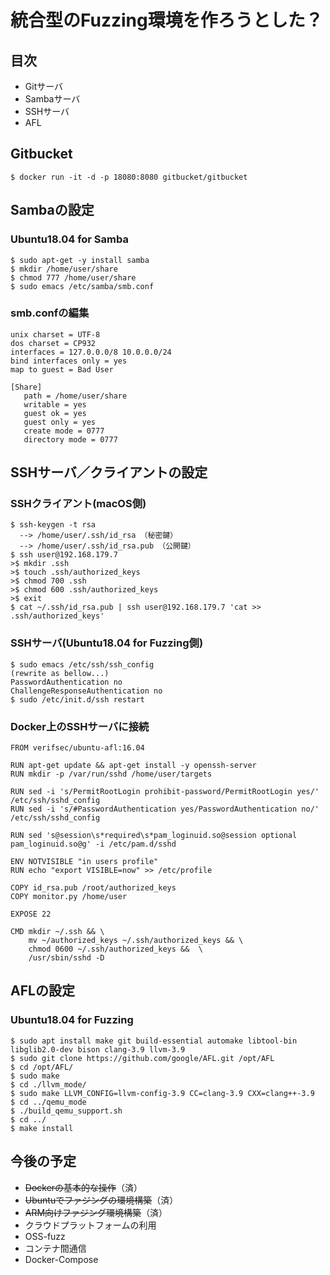 # 統合型のFuzzing環境を作ろうとした？

## 目次
+ Gitサーバ
+ Sambaサーバ
+ SSHサーバ
+ AFL

## Gitbucket

```
$ docker run -it -d -p 18080:8080 gitbucket/gitbucket
```


## Sambaの設定
### Ubuntu18.04 for Samba

```
$ sudo apt-get -y install samba
$ mkdir /home/user/share
$ chmod 777 /home/user/share
$ sudo emacs /etc/samba/smb.conf
```

### smb.confの編集

```
unix charset = UTF-8
dos charset = CP932
interfaces = 127.0.0.0/8 10.0.0.0/24
bind interfaces only = yes
map to guest = Bad User

[Share]
   path = /home/user/share
   writable = yes
   guest ok = yes
   guest only = yes
   create mode = 0777
   directory mode = 0777
```

## SSHサーバ／クライアントの設定
### SSHクライアント(macOS側)

```
$ ssh-keygen -t rsa
  --> /home/user/.ssh/id_rsa （秘密鍵）
  --> /home/user/.ssh/id_rsa.pub （公開鍵）
$ ssh user@192.168.179.7
>$ mkdir .ssh
>$ touch .ssh/authorized_keys
>$ chmod 700 .ssh
>$ chmod 600 .ssh/authorized_keys
>$ exit
$ cat ~/.ssh/id_rsa.pub | ssh user@192.168.179.7 'cat >> .ssh/authorized_keys'
```

### SSHサーバ(Ubuntu18.04 for Fuzzing側)

```
$ sudo emacs /etc/ssh/ssh_config
(rewrite as bellow...)
PasswordAuthentication no
ChallengeResponseAuthentication no
$ sudo /etc/init.d/ssh restart
```


### Docker上のSSHサーバに接続

```
FROM verifsec/ubuntu-afl:16.04

RUN apt-get update && apt-get install -y openssh-server
RUN mkdir -p /var/run/sshd /home/user/targets

RUN sed -i 's/PermitRootLogin prohibit-password/PermitRootLogin yes/' /etc/ssh/sshd_config
RUN sed -i 's/#PasswordAuthentication yes/PasswordAuthentication no/' /etc/ssh/sshd_config

RUN sed 's@session\s*required\s*pam_loginuid.so@session optional pam_loginuid.so@g' -i /etc/pam.d/sshd

ENV NOTVISIBLE "in users profile"
RUN echo "export VISIBLE=now" >> /etc/profile

COPY id_rsa.pub /root/authorized_keys
COPY monitor.py /home/user

EXPOSE 22

CMD mkdir ~/.ssh && \
    mv ~/authorized_keys ~/.ssh/authorized_keys && \
    chmod 0600 ~/.ssh/authorized_keys &&  \
    /usr/sbin/sshd -D
```

## AFLの設定

### Ubuntu18.04 for Fuzzing

```
$ sudo apt install make git build-essential automake libtool-bin libglib2.0-dev bison clang-3.9 llvm-3.9
$ sudo git clone https://github.com/google/AFL.git /opt/AFL
$ cd /opt/AFL/
$ sudo make
$ cd ./llvm_mode/
$ sudo make LLVM_CONFIG=llvm-config-3.9 CC=clang-3.9 CXX=clang++-3.9
$ cd ../qemu_mode
$ ./build_qemu_support.sh
$ cd ../
$ make install
```



## 今後の予定
+ <strike>Dockerの基本的な操作</strike>（済）
+ <strike>Ubuntuでファジングの環境構築</strike>（済）
+ <strike>ARM向けファジング環境構築</strike>（済）
+ クラウドプラットフォームの利用
+ OSS-fuzz
+ コンテナ間通信
+ Docker-Compose
